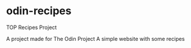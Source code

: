 # odin-recipes
TOP Recipes Project

A project made for The Odin Project
A simple website with some recipes
